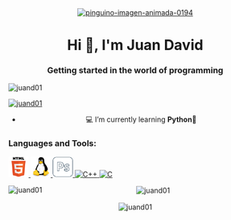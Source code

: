 <div id="Header" align="center">
    <a href="https://www.gifsanimados.org/cat-pingueinos-218.htm"><img src="https://www.gifsanimados.org/data/media/218/pinguino-imagen-animada-0194.gif" border="0" alt="pinguino-imagen-animada-0194" /></a>
    <h1 align="center">Hi 👋, I'm Juan David</h1>
<h3 align="center">Getting started in the world of programming</h3>

<p align="left"> <img src="https://komarev.com/ghpvc/?username=juand01&label=Profile%20views&color=0e75b6&style=flat" alt="juand01" /> </p>

<p align="left"> <a href="https://github.com/ryo-ma/github-profile-trophy"><img src="https://github-profile-trophy.vercel.app/?username=juand01" alt="juand01" /></a> </p>

- 💻 I’m currently learning **Python🐍**


</p>

<h3 align="left">Languages and Tools:</h3>
<p align="left"> <a href="https://www.w3.org/html/" target="_blank" rel="noreferrer"> <img src="https://raw.githubusercontent.com/devicons/devicon/master/icons/html5/html5-original-wordmark.svg" alt="html5" width="40" height="40"/> </a> <a href="https://www.linux.org/" target="_blank" rel="noreferrer"> <img src="https://raw.githubusercontent.com/devicons/devicon/master/icons/linux/linux-original.svg" alt="linux" width="40" height="40"/> </a> <a href="https://www.photoshop.com/en" target="_blank" rel="noreferrer"> <img src="https://raw.githubusercontent.com/devicons/devicon/master/icons/photoshop/photoshop-line.svg" alt="photoshop" width="40" height="40"/> </a> <a href="https://es.wikipedia.org/wiki/C%2B%2B" target="_blank" rel="noreferrer">
  <img src="https://upload.wikimedia.org/wikipedia/commons/thumb/1/18/ISO_C%2B%2B_Logo.svg/1200px-ISO_C%2B%2B_Logo.svg.png" alt="C++" width="40" height="40"/>
</a> <a href="https://en.wikipedia.org/wiki/C_(programming_language)" target="_blank" rel="noreferrer">
  <img src="https://upload.wikimedia.org/wikipedia/commons/thumb/3/35/The_C_Programming_Language_logo.svg/1200px-The_C_Programming_Language_logo.svg.png" alt="C" width="40" height="40"/>
</a>

 </p>

<p><img align="left" src="https://github-readme-stats.vercel.app/api/top-langs?username=juand01&show_icons=true&locale=en&layout=compact" alt="juand01" /></p>

<p>&nbsp;<img align="center" src="https://github-readme-stats.vercel.app/api?username=juand01&show_icons=true&locale=en" alt="juand01" /></p>

<p><img align="center" src="https://github-readme-streak-stats.herokuapp.com/?user=juand01&" alt="juand01" /></p>
